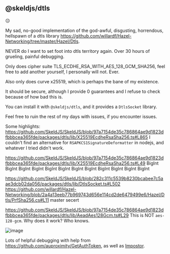 ## @skeldjs/dtls

😔

My sad, no-good implementation of the god-awful, disgusting, horrendous, hellspawn
of a dtls library https://github.com/willardf/Hazel-Networking/tree/master/Hazel/Dtls.

NEVER do I want to set foot into dtls territory again. Over 30 hours of grueling,
painful debugging.

Only does cipher suite TLS_ECDHE_RSA_WITH_AES_128_GCM_SHA256, feel free to add
another yourself, I personally will not. Ever.

Also only does curve x25519, which is perhaps the bane of my existence.

It should be secure, although I provide 0 guarantees and I refuse to check because
of how bad this is.

You can install it with `@skeldjs/dtls`, and it provides a `DtlsSocket` library.

Feel free to ruin the rest of my days with issues, if you encounter issues.

Some highlights:
https://github.com/SkeldJS/SkeldJS/blob/97a7154de35c786864ae9d1823dfbbbcea365fde/packages/dtls/lib/X25519EcdheRsaSha256.ts#L865
I couldn't find an alternative for `RSAPKCS1SignatureDeformatter` in nodejs, and whatever I tried didn't work.

https://github.com/SkeldJS/SkeldJS/blob/97a7154de35c786864ae9d1823dfbbbcea365fde/packages/dtls/lib/X25519EcdheRsaSha256.ts#L49
BigInt BigInt BigInt BigInt BigInt BigInt BigInt BigInt BigInt BigInt BigInt BigInt

https://github.com/SkeldJS/SkeldJS/blob/282c311c5539b8230bcabee7c5aae3dcb02da056/packages/dtls/lib/DtlsSocket.ts#L502
https://github.com/willardf/Hazel-Networking/blob/2a4a13eeb77b969743d656e114cd2de6479499e6/Hazel/Dtls/PrfSha256.cs#L11
master secert

https://github.com/SkeldJS/SkeldJS/blob/97a7154de35c786864ae9d1823dfbbbcea365fde/packages/dtls/lib/AeadAes128Gcm.ts#L29
This is NOT `aes-128-gcm`. Why does it work? Who knows.


![image](https://user-images.githubusercontent.com/60631511/124619267-6826aa80-de70-11eb-87ce-e5c84d2327b6.png)

Lots of helpful debugging with help from https://github.com/auproximity/GetAuthToken,
as well as [Impostor](https://github.com/Impostor/Impostor).
